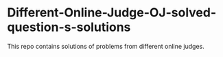 # Different-Online-Judge-OJ-solved-question-s-solutions
This repo contains solutions of problems from different online judges.
